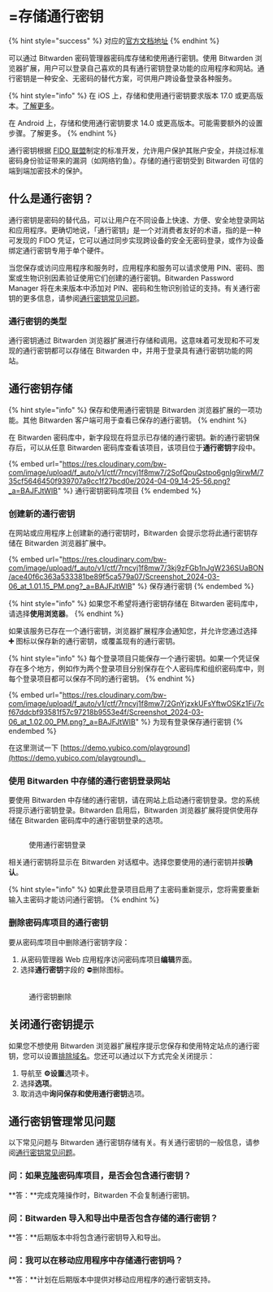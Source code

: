 # =存储通行密钥

{% hint style="success" %}
对应的[官方文档地址](https://bitwarden.com/help/storing-passkeys/)
{% endhint %}

可以通过 Bitwarden 密码管理器密码库存储和使用通行密钥。使用 Bitwarden 浏览器扩展，用户可以登录自己喜欢的具有通行密钥登录功能的应用程序和网站。通行密钥是一种安全、无密码的替代方案，可供用户跨设备登录各种服务。

{% hint style="info" %}
在 iOS 上，存储和使用通行密钥要求版本 17.0 或更高版本。[了解更多](../auto-fill/auto-fill-basics/auto-fill-logins-on-ios.md)。

在 Android 上，存储和使用通行密钥要求 14.0 或更高版本。可能需要额外的设置步骤。了解更多。
{% endhint %}

通行密钥根据 [FIDO 联盟](https://fidoalliance.org/overview/)制定的标准开发，允许用户保护其账户安全，并绕过标准密码身份验证带来的漏洞（如网络钓鱼）。存储的通行密钥受到 Bitwarden 可信的端到端加密技术的保护。

## 什么是通行密钥？ <a href="#what-are-passkeys" id="what-are-passkeys"></a>

通行密钥是密码的替代品，可以让用户在不同设备上快速、方便、安全地登录网站和应用程序。更确切地说，「通行密钥」是一个对消费者友好的术语，指的是一种可发现的 FIDO 凭证，它可以通过同步实现跨设备的安全无密码登录，或作为设备绑定通行密钥专用于单个硬件。

当您保存或访问应用程序和服务时，应用程序和服务可以请求使用 PIN、密码、图案或生物识别因素验证使用它们创建的通行密钥。Bitwarden Password Manager 将在未来版本中添加对 PIN、密码和生物识别验证的支持。有关通行密钥的更多信息，请参阅[通行密钥常见问题](passkeys-faq.md)。

### 通行密钥的类型 <a href="#types-of-passkeys" id="types-of-passkeys"></a>

通行密钥通过 Bitwarden 浏览器扩展进行存储和调用。这意味着可发现和不可发现的通行密钥都可以存储在 Bitwarden 中，并用于登录具有通行密钥功能的网站。

## 通行密钥存储 <a href="#passkey-storage" id="passkey-storage"></a>

{% hint style="info" %}
保存和使用通行密钥是 Bitwarden 浏览器扩展的一项功能。其他 Bitwarden 客户端可用于查看已保存的通行密钥。
{% endhint %}

在 Bitwarden 密码库中，新字段现在将显示已存储的通行密钥。新的通行密钥保存后，可以从任意 Bitwarden 密码库查看该项目，该项目位于**通行密钥**字段中。

{% embed url="https://res.cloudinary.com/bw-com/image/upload/f_auto/v1/ctf/7rncvj1f8mw7/2SofQpuQstpo6gnIg9irwM/735cf5646450f939707a9cc1f27bcd0e/2024-04-09_14-25-56.png?_a=BAJFJtWIB" %}
通行密钥密码库项目
{% endembed %}

### 创建新的通行密钥 <a href="#create-a-new-passkey" id="create-a-new-passkey"></a>

在网站或应用程序上创建新的通行密钥时，Bitwarden 会提示您将此通行密钥存储在 Bitwarden 浏览器扩展中。

{% embed url="https://res.cloudinary.com/bw-com/image/upload/f_auto/v1/ctf/7rncvj1f8mw7/3kj9zFGb1nJgW236SUaBON/ace40f6c363a533381be89f5ca579a07/Screenshot_2024-03-06_at_1.01.15_PM.png?_a=BAJFJtWIB" %}
保存通行密钥
{% endembed %}

{% hint style="info" %}
如果您不希望将通行密钥存储在 Bitwarden 密码库中，请选择**使用浏览器**。
{% endhint %}

如果该服务已存在一个通行密钥，浏览器扩展程序会通知您，并允许您通过选择 **➕** 图标以保存新的通行密钥，或覆盖现有的通行密钥。

{% hint style="info" %}
每个登录项目只能保存一个通行密钥。如果一个凭证保存在多个地方，例如作为两个登录项目分别保存在个人密码库和组织密码库中，则每个登录项目都可以保存不同的通行密钥。
{% endhint %}

{% embed url="https://res.cloudinary.com/bw-com/image/upload/f_auto/v1/ctf/7rncvj1f8mw7/2GnYjzxkUFsYftwOSKz1Fi/7cf67ddcbf93581f57c97218b9553e4f/Screenshot_2024-03-06_at_1.02.00_PM.png?_a=BAJFJtWIB" %}
为现有登录保存通行密钥
{% endembed %}

在这里测试一下 [https://demo.yubico.com/playground](https://demo.yubico.com/playground)。

### 使用 Bitwarden 中存储的通行密钥登录网站 <a href="#sign-in-to-a-website-using-a-passkey-stored-in-bitwarden" id="sign-in-to-a-website-using-a-passkey-stored-in-bitwarden"></a>

要使用 Bitwarden 中存储的通行密钥，请在网站上启动通行密钥登录。您的系统将提示通行密钥登录。Bitwarden 启用后，Bitwarden 浏览器扩展将提供使用存储在 Bitwarden 密码库中的通行密钥登录的选项。

<figure><img src="https://res.cloudinary.com/bw-com/image/upload/f_auto/v1/ctf/7rncvj1f8mw7/5KeuUZox5shd0zDMxPHKXn/1c49a0c70ad63cabad33cfd213417e14/Screenshot_2024-03-06_at_1.02.35_PM.png?_a=BAJFJtWIB" alt=""><figcaption><p>使用通行密钥登录</p></figcaption></figure>

相关通行密钥将显示在 Bitwarden 对话框中。选择您要使用的通行密钥并按**确认**。

{% hint style="info" %}
如果此登录项目启用了主密码重新提示，您将需要重新输入主密码才能访问通行密钥。
{% endhint %}

### 删除密码库项目的通行密钥 <a href="#delete-vault-item-passkey" id="delete-vault-item-passkey"></a>

要从密码库项目中删除通行密钥字段：

1. 从密码管理器 Web 应用程序访问密码库项目**编辑**界面。
2. 选择**通行密钥**字段的 ⛔删除图标。



<figure><img src="https://res.cloudinary.com/bw-com/image/upload/f_auto/v1/ctf/7rncvj1f8mw7/448nZ5ybyis0nUEwWsq6kt/44632756c8ddcacb0678608b53342ac2/2024-04-09_10-57-481.png?_a=BAJFJtWIB" alt=""><figcaption><p>通行密钥删除</p></figcaption></figure>

## 关闭通行密钥提示 <a href="#turn-off-passkey-prompt" id="turn-off-passkey-prompt"></a>

如果您不想使用 Bitwarden 浏览器扩展程序提示您保存和使用特定站点的通行密钥，您可以设置[排除域名](../../miscellaneous/exclude-domains.md)。您还可以通过以下方式完全关闭提示：

1. 导航至 **⚙️设置**选项卡。
2. 选择**选项**。
3. 取消选中**询问保存和使用通行密钥**选项。

## 通行密钥管理常见问题 <a href="#passkey-management-faq" id="passkey-management-faq"></a>

以下常见问题与 Bitwarden 通行密钥存储有关。有关通行密钥的一般信息，请参阅[通行密钥常见问题](passkeys-faq.md)。

### 问：如果[克隆](../../your-vault/vault-items.md#clone)密码库项目，是否会包含通行密钥？ <a href="#q-will-passkeys-be-included-if-you-clone-a-vault-item" id="q-will-passkeys-be-included-if-you-clone-a-vault-item"></a>

**答：**完成克隆操作时，Bitwarden 不会复制通行密钥。

### 问：Bitwarden 导入和导出中是否包含存储的通行密钥？ <a href="#q-are-stored-passkeys-included-in-bitwarden-imports-and-exports" id="q-are-stored-passkeys-included-in-bitwarden-imports-and-exports"></a>

**答：**后期版本中将包含通行密钥导入和导出。

### 问：我可以在移动应用程序中存储通行密钥吗？ <a href="#q-can-i-store-passkeys-in-the-mobile-app" id="q-can-i-store-passkeys-in-the-mobile-app"></a>

**答：**计划在后期版本中提供对移动应用程序的通行密钥支持。

